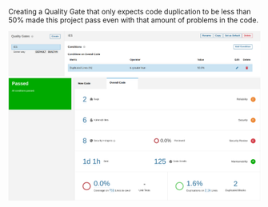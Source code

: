 Creating a Quality Gate that only expects code duplication to be less than 50% made this project pass even with that amount of problems in the code.

![](./Screenshot_20220413_142704.png)
![](./Screenshot_20220413_142512.png)
